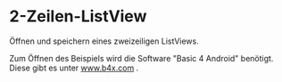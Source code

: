 # 2-Zeilen-ListView
Öffnen und speichern eines zweizeiligen ListViews.

Zum Öffnen des Beispiels wird die Software "Basic 4 Android" benötigt. Diese gibt es unter www.b4x.com .
